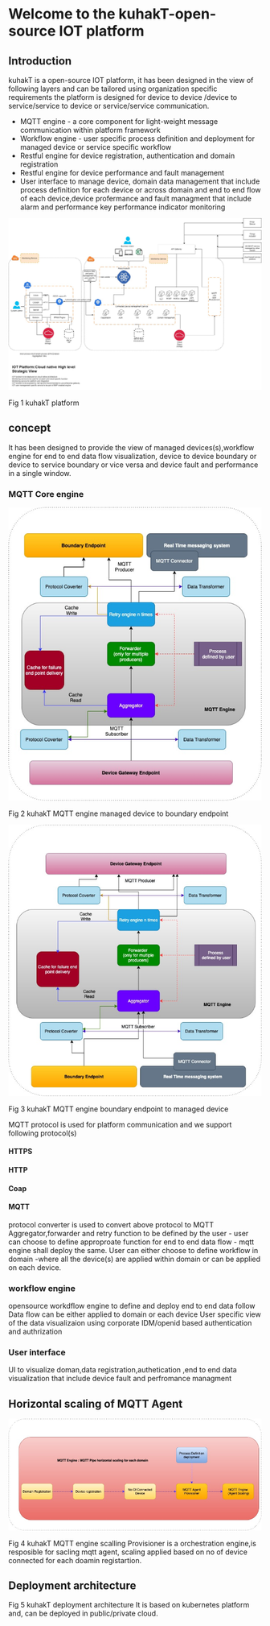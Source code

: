 # Welcome to the kuhakT-open-source IOT platform

## Introduction
kuhakT is a open-source IOT platform, it has been designed in the view of following layers and can be tailored using organization specific requirements
the platform is designed for device to device /device to service/service to device or service/service communication.
* MQTT engine - a core component for light-weight message communication within platform framework
* Workflow engine - user specific process definition and deployment for managed device or service specific workflow
* Restful engine for device registration, authentication and domain registration
* Restful engine for device performance and fault management
* User interface to manage device, domain data management that include process definition for each device or across domain and end to end flow of each device,device profermance and fault managment that include alarm and performance key performance indicator monitoring


![](images/IOT_platform_strategic_view.jpg)

Fig 1 kuhakT platform

## concept
It has been designed to provide the view of managed devices(s),workflow engine for end to end data flow visualization, device to device boundary or device to service boundary or vice versa and device fault and performance in a single window.

### MQTT Core engine
![](images/IOT_image_master-MQTT-engine.jpg)

Fig 2 kuhakT MQTT engine  managed device to boundary endpoint

![](images/IOT_Strategic_updated-MQTT-reverse.jpg)

 Fig 3 kuhakT MQTT engine boundary endpoint to managed device

MQTT protocol is used for platform communication and we support following protocol(s)

#### HTTPS
#### HTTP
#### Coap
#### MQTT

protocol converter is used to convert above protocol to MQTT
Aggregator,forwarder and retry function to be defined by the user - user can choose to define approproate function for end to end data flow - mqtt engine shall deploy the same.
User can either choose to define workflow in domain -where all the device(s) are applied within domain or can be applied on each device.


### workflow engine
opensource workdflow engine to define and deploy end to end data follow
Data flow can be either applied to domain or each device
User specific view of the data visualizaion using corporate IDM/openid based authentication and authrization

### User interface
UI to visualize doman,data registration,authetication ,end to end data visualization that include device fault and perfromance managment

## Horizontal scaling of MQTT Agent
![](images/IOT_Strategic_updated-MQTT-Scalling.jpg)

Fig 4 kuhakT MQTT engine scalling
Provisioner is a orchestration engine,is resposible for sacling mqtt agent, scaling applied based on no of device connected for each doamin registartion.

## Deployment architecture


Fig 5 kuhakT deployment architecture
It is based on kubernetes platform and, can be deployed in public/private cloud.
